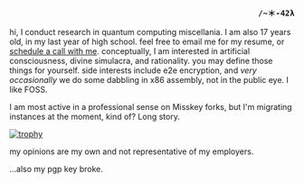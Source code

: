 <h3 align="right"><code>/~＊-42λ</code></h3>


hi, I conduct research in quantum computing miscellania. I am also 17 years old, in my last year of high school. feel free to email me for my resume, or [schedule a call with me](https://cal.com/fractalmachina/professional). conceptually, I am interested in artificial consciousness, divine simulacra, and rationality. you may define those things for yourself. side interests include e2e encryption, and *very occasionally* we do some dabbling in x86 assembly, not in the public eye. I like FOSS.

I am most active in a professional sense on Misskey forks, but I'm migrating instances at the moment, kind of? Long story.

[![trophy](https://github-profile-trophy.vercel.app/?username=synthesis0x42&theme=onedark&no-bg=true&margin-w=12&rank=-B,-C,-?&no-frame=true&column=3)](https://github.com/ryo-ma/github-profile-trophy)

my opinions are my own and not representative of my employers.

...also my pgp key broke.
